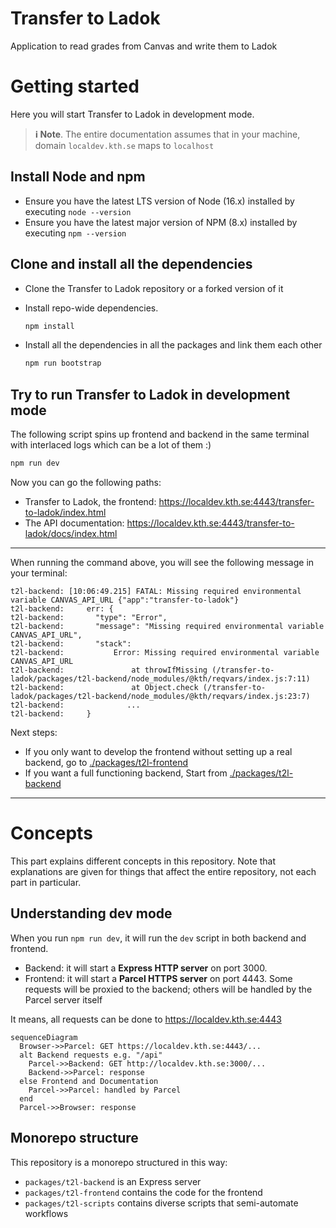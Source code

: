 # Transfer to Ladok

Application to read grades from Canvas and write them to Ladok

# Getting started

Here you will start Transfer to Ladok in development mode.

> **ℹ️ Note**. The entire documentation assumes that in your machine, domain `localdev.kth.se` maps to `localhost`

## Install Node and npm

- Ensure you have the latest LTS version of Node (16.x) installed by executing `node --version`
- Ensure you have the latest major version of NPM (8.x) installed by executing `npm --version`

## Clone and install all the dependencies

- Clone the Transfer to Ladok repository or a forked version of it

- Install repo-wide dependencies.

  ```sh
  npm install
  ```

- Install all the dependencies in all the packages and link them each other

  ```sh
  npm run bootstrap
  ```

## Try to run Transfer to Ladok in development mode

The following script spins up frontend and backend in the same terminal with interlaced logs which can be a lot of them :)

```sh
npm run dev
```

Now you can go the following paths:

- Transfer to Ladok, the frontend: https://localdev.kth.se:4443/transfer-to-ladok/index.html
- The API documentation: https://localdev.kth.se:4443/transfer-to-ladok/docs/index.html

---

When running the command above, you will see the following message in your terminal:

```
t2l-backend: [10:06:49.215] FATAL: Missing required environmental variable CANVAS_API_URL {"app":"transfer-to-ladok"}
t2l-backend:     err: {
t2l-backend:       "type": "Error",
t2l-backend:       "message": "Missing required environmental variable CANVAS_API_URL",
t2l-backend:       "stack":
t2l-backend:           Error: Missing required environmental variable CANVAS_API_URL
t2l-backend:               at throwIfMissing (/transfer-to-ladok/packages/t2l-backend/node_modules/@kth/reqvars/index.js:7:11)
t2l-backend:               at Object.check (/transfer-to-ladok/packages/t2l-backend/node_modules/@kth/reqvars/index.js:23:7)
t2l-backend:              ...
t2l-backend:     }
```

Next steps:

- If you only want to develop the frontend without setting up a real backend, go to [./packages/t2l-frontend](./packages/t2l-frontend/README.md)
- If you want a full functioning backend, Start from [./packages/t2l-backend](./packages/t2l-backend/README.md)

---

# Concepts

This part explains different concepts in this repository. Note that explanations are given for things that affect the entire repository, not each part in particular.

## Understanding dev mode

When you run `npm run dev`, it will run the `dev` script in both backend and frontend.

- Backend: it will start a **Express HTTP server** on port 3000.
- Frontend: it will start a **Parcel HTTPS server** on port 4443. Some requests will be proxied to the backend; others will be handled by the Parcel server itself

It means, all requests can be done to https://localdev.kth.se:4443

```mermaid
sequenceDiagram
  Browser->>Parcel: GET https://localdev.kth.se:4443/...
  alt Backend requests e.g. "/api"
    Parcel->>Backend: GET http://localdev.kth.se:3000/...
    Backend->>Parcel: response
  else Frontend and Documentation
    Parcel->>Parcel: handled by Parcel
  end
  Parcel->>Browser: response
```

## Monorepo structure

This repository is a monorepo structured in this way:

- `packages/t2l-backend` is an Express server
- `packages/t2l-frontend` contains the code for the frontend
- `packages/t2l-scripts` contains diverse scripts that semi-automate workflows
